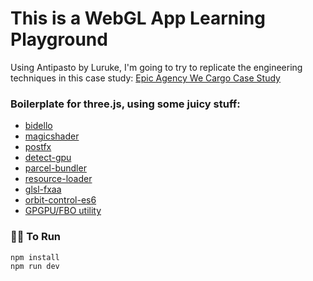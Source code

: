 # This is a WebGL App Learning Playground

Using Antipasto by Luruke, I'm going to try to replicate the engineering techniques in this case study:
[Epic Agency We Cargo Case Study](https://medium.com/epicagency/behind-the-scenes-of-we-cargo-3999f5f559c)

### Boilerplate for three.js, using some juicy stuff:

- [bidello](https://github.com/luruke/bidello)
- [magicshader](https://github.com/luruke/magicshader)
- [postfx](https://medium.com/@luruke/simple-postprocessing-in-three-js-91936ecadfb7)
- [detect-gpu](https://github.com/TimvanScherpenzeel/detect-gpu)
- [parcel-bundler](https://parceljs.org/)
- [resource-loader](https://github.com/englercj/resource-loader)
- [glsl-fxaa](https://github.com/mattdesl/glsl-fxaa)
- [orbit-control-es6](https://github.com/silviopaganini/orbit-controls-es6)
- [GPGPU/FBO utility](https://github.com/luruke/antipasto/blob/master/src/js/utils/fbo.js)


### 🏃‍♀️ To Run

```
npm install
npm run dev
```